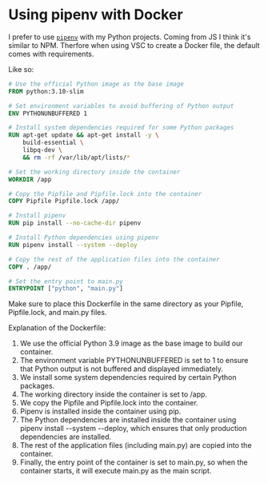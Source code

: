 # Using pipenv with Docker

I prefer to use [`pipenv`](https://pipenv.pypa.io/en/latest/) with my Python
projects. Coming from JS I think it's similar to NPM. Therfore when using VSC to
create a Docker file, the default comes with requirements.

Like so:

```Dockerfile
# Use the official Python image as the base image
FROM python:3.10-slim

# Set environment variables to avoid buffering of Python output
ENV PYTHONUNBUFFERED 1

# Install system dependencies required for some Python packages
RUN apt-get update && apt-get install -y \
    build-essential \
    libpq-dev \
    && rm -rf /var/lib/apt/lists/*

# Set the working directory inside the container
WORKDIR /app

# Copy the Pipfile and Pipfile.lock into the container
COPY Pipfile Pipfile.lock /app/

# Install pipenv
RUN pip install --no-cache-dir pipenv

# Install Python dependencies using pipenv
RUN pipenv install --system --deploy

# Copy the rest of the application files into the container
COPY . /app/

# Set the entry point to main.py
ENTRYPOINT ["python", "main.py"]
```

Make sure to place this Dockerfile in the same directory as your Pipfile,
Pipfile.lock, and main.py files.

Explanation of the Dockerfile:

1. We use the official Python 3.9 image as the base image to build our
   container.
2. The environment variable PYTHONUNBUFFERED is set to 1 to ensure that Python
   output is not buffered and displayed immediately.
3. We install some system dependencies required by certain Python packages.
4. The working directory inside the container is set to /app.
5. We copy the Pipfile and Pipfile.lock into the container.
6. Pipenv is installed inside the container using pip.
7. The Python dependencies are installed inside the container using pipenv
   install --system --deploy, which ensures that only production dependencies
   are installed.
8. The rest of the application files (including main.py) are copied into the
   container.
9. Finally, the entry point of the container is set to main.py, so when the
   container starts, it will execute main.py as the main script.
